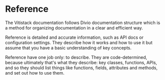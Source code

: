 # Reference

The Vitistack documentation follows Divio documentation structure which is a method for organizing documentation in a clear and efficient way.

Reference is detailed and accurate information, such as API docs or configuration settings. They describe how it works and how to use it but assume that you have a basic understanding of key concepts.

Reference have one job only: to describe. They are code-determined, because ultimately that's what they describe: key classes, functions, APIs, and so they should list things like functions, fields, attributes and methods, and set out how to use them.